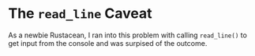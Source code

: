 # The `read_line` Caveat

As a newbie Rustacean, I ran into this problem with calling `read_line()` to get input from the console and was surpised of the outcome.